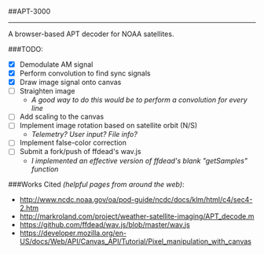 ##APT-3000

----------

A browser-based APT decoder for NOAA satellites.

###TODO:
- [x] Demodulate AM signal
- [x] Perform convolution to find sync signals
- [x] Draw image signal onto canvas
- [ ] Straighten image
  - *A good way to do this would be to perform a convolution for every line*
- [ ] Add scaling to the canvas
- [ ] Implement image rotation based on satellite orbit (N/S)
  - *Telemetry? User input? File info?*
- [ ] Implement false-color correction
- [ ] Submit a fork/push of ffdead's wav.js
  - *I implemented an effective version of ffdead's blank "getSamples" function*


###Works Cited 
*(helpful pages from around the web)*:
- http://www.ncdc.noaa.gov/oa/pod-guide/ncdc/docs/klm/html/c4/sec4-2.htm
- http://markroland.com/project/weather-satellite-imaging/APT_decode.m
- https://github.com/ffdead/wav.js/blob/master/wav.js
- https://developer.mozilla.org/en-US/docs/Web/API/Canvas_API/Tutorial/Pixel_manipulation_with_canvas

